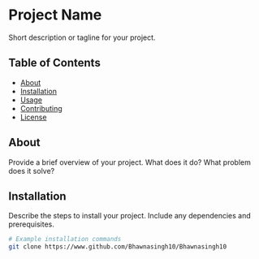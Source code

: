 # Project Name

Short description or tagline for your project.

## Table of Contents

- [About](#about)
- [Installation](#installation)
- [Usage](#usage)
- [Contributing](#contributing)
- [License](#license)

## About

Provide a brief overview of your project. What does it do? What problem does it solve?

## Installation

Describe the steps to install your project. Include any dependencies and prerequisites.

```bash
# Example installation commands
git clone https://www.github.com/Bhawnasingh10/Bhawnasingh10
